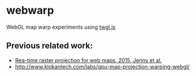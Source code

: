 # webwarp
WebGL map warp experiments using [twgl.js](http://twgljs.org/)

## Previous related work: 
- [Rea-time raster projection for web maps, 2015, Jenny et al. ](http://cartography.oregonstate.edu/pdf/2015_Jenny_etal_Real-timeRasterProjectionForWebMaps.pdf)
- http://www.klokantech.com/labs/gpu-map-projection-warping-webgl/
